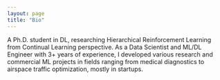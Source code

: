 ```yaml
---
layout: page
title: "Bio"
---
```


A Ph.D. student in DL, researching Hierarchical Reinforcement Learning from Continual Learning perspective. As a Data Scientist and ML/DL Engineer with 3+ years of experience, I developed various research and commercial ML projects in fields ranging from medical diagnostics to airspace traffic optimization, mostly in startups.
